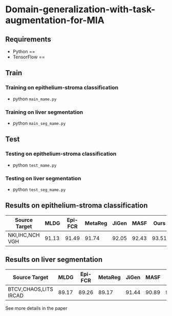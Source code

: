 # Domain-generalization-with-task-augmentation-for-MIA
## Requirements

* Python == 
* TensorFlow == 

## Train 
### Training on epithelium-stroma classification
* python `main_mame.py`
### Training on liver segmentation
* python `main_seg_mame.py`

## Test
### Testing on epithelium-stroma classification
* python `test_mame.py`
### Testing on liver segmentation
* python `test_seg_mame.py`

## Results on epithelium-stroma classification
| Source       Target |  MLDG  | Epi-FCR | MetaReg | JiGen |  MASF | Ours
|  -----------------  |  ----  | ------- | ------- | ----- |  ---- | ----
| NKI,IHC,NCH    VGH  |  91.13 |  91.49  |  91.74  | 92.05 | 92.43 | 93.51

## Results on liver segmentation
| Source            Target |  MLDG  | Epi-FCR | MetaReg | JiGen |  MASF | Ours
|  ---------------------   |  ----  | ------- | ------- | ----- |  ---- | ----
| BTCV,CHAOS,LITS   IRCAD  |  89.17 |  89.26  |  89.17  | 91.44 | 90.89 | 92.14

See more details in the paper
